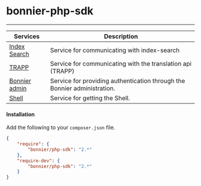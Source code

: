 # bonnier-php-sdk

---------

| Services      | Description   |
| ------------- | ------------- |
| [Index Search](indexsearch.md) | Service for communicating with index-search |
| [TRAPP](trapp.md) | Service for communicating with the translation api (TRAPP) |
| [Bonnier admin](bonnier-admin.md) | Service for providing authentication through the Bonnier administration. |
| [Shell](shell.md) | Service for getting the Shell. |


#### Installation

Add the following to your ```composer.json``` file.

```json
{
    "require": {
        "bonnier/php-sdk": "2.*"
    },
    "require-dev": {
        "bonnier/php-sdk": "2.*"
	}
}
```